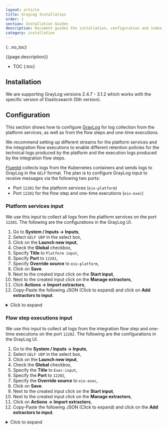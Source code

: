 ```yaml
---
layout: article
title: GrayLog Installation
order: 1
section: Installation Guides
description: Document guides the installation, configuration and index setup of the GrayLog service.
category: installation
---
```


{: .no_toc}

{{page.description}}

- TOC
{:toc}

## Installation

We are supporting GrayLog versions 2.4.7 - 3.1.2 which works with the specific
version of Elasticsearch (5th version).

## Configuration

This section shows how to configure [GrayLog](graylog) for log collection
from the platform services, as well as from the flow steps and one-time executions.

We recommend setting up different streams for the platform services and the
integration flow executions to enable different retention policies for the
technical logs produced by the platform and the execution logs produced by the
integration flow steps.

[Fluentd](/on-premises/kubernetes/fluentd) collects logs from the Kubernetes containers
and sends logs to GrayLog in the `GELF` format. The plan is to configure GrayLog
input to receive messages via the following two ports:

*   Port `12201` for the platform services (`eio-platform`)
*   Port `12202` for the flow step and one-time executions (`eio-exec`)

### Platform services input

We use this input to collect all logs from the platform services on the port
`12201`. The following are the configurations in the GrayLog UI.

1.  Go to **System / Inputs -> Inputs**,
2.  Select `GELF UDP` in the select box,
3.  Click on the **Launch new input**,
4.  Check the **Global** checkbox,
5.  Specify **Title** to `Platform input`,
6.  Specify **Port** to `12201`,
7.  Specify **Override source** to `eio-platform`,
8.  Click on **Save**.
9.  Next to the created input click on the **Start input**,
10.  Next to the created input click on the **Manage extractors**,
11.  Click **Actions -> Import extractors**,
12.  Copy-Paste the following JSON (Click to expand) and click on **Add extractors to input**.
<details close markdown="block">
<summary>
Click to expand
</summary>
{: .text-delta }
```json
{
   "extractors": [
     {
       "title": "Truncate message",
       "extractor_type": "regex_replace",
       "converters": [],
       "order": 0,
       "cursor_strategy": "copy",
       "source_field": "message",
       "target_field": "message",
       "extractor_config": {
         "replacement": "$1",
         "regex": "^(.{0,524288}).*$"
       },
       "condition_type": "none",
       "condition_value": ""
     },
     {
       "title": "JSON",
       "extractor_type": "json",
       "converters": [],
       "order": 1,
       "cursor_strategy": "copy",
       "source_field": "message",
       "target_field": "message",
       "extractor_config": {
         "flatten": false,
         "key_separator": ".",
         "list_separator": ", ",
         "kv_separator": "="
       },
       "condition_type": "string",
       "condition_value": "level"
     },
     {
       "title": "K8S Fluentd",
       "extractor_type": "json",
       "converters": [],
       "order": 2,
       "cursor_strategy": "copy",
       "source_field": "log",
       "target_field": "",
       "extractor_config": {
         "flatten": true,
         "list_separator": ", ",
         "kv_separator": "=",
         "key_prefix": "",
         "key_separator": "_",
         "replace_key_whitespace": false,
         "key_whitespace_replacement": "_"
       },
       "condition_type": "none",
       "condition_value": ""
     }
   ],
   "version": "2.4.7"
 }
```
</details>

### Flow step executions input

We use this input to collect all logs from the integration flow step and one-time
executions on the port `12202`. The following are the configurations in the GrayLog UI.

1.  Go to the **System / Inputs -> Inputs**,
2.  Select `GELF UDP` in the select box,
3.  Click on the **Launch new input**,
4.  Check the **Global** checkbox,
5.  Specify the **Title** to `Exec-input`,
6.  Specify the **Port** to `12202`,
7.  Specify the **Override source** to `eio-exec`,
8.  Click on **Save**.
9.  Next to the created input click on the **Start input**,
10.   Next to the created input click on the **Manage extractors**,
11.   Click on **Actions -> Import extractors**,
12.   Copy-Paste the following JSON (Click to expand) and click on the **Add extractors to input**.
<details close markdown="block">
<summary>
Click to expand
</summary>
{: .text-delta }
```json
{
  "extractors": [
    {
      "title": "Extract threadId",
      "extractor_type": "regex",
      "converters": [],
      "order": 0,
      "cursor_strategy": "copy",
      "source_field": "message",
      "target_field": "threadId",
      "extractor_config": {
        "regex_value": "\"threadId\" ?: ?\"([a-z0-9-]+)\""
      },
      "condition_type": "none",
      "condition_value": ""
    },
    {
      "title": "Extract level",
      "extractor_type": "regex",
      "converters": [
        {
          "type": "numeric",
          "config": {}
        }
      ],
      "order": 1,
      "cursor_strategy": "copy",
      "source_field": "message",
      "target_field": "level",
      "extractor_config": {
        "regex_value": "\"level\" ?: ?([0-9-]+)"
      },
      "condition_type": "none",
      "condition_value": ""
    },
    {
      "title": "Copy message to msg",
      "extractor_type": "copy_input",
      "converters": [],
      "order": 2,
      "cursor_strategy": "copy",
      "source_field": "message",
      "target_field": "msg",
      "extractor_config": {},
      "condition_type": "none",
      "condition_value": ""
    },
    {
      "title": "Try to parse JSON from message to msg",
      "extractor_type": "regex",
      "converters": [],
      "order": 3,
      "cursor_strategy": "copy",
      "source_field": "message",
      "target_field": "msg",
      "extractor_config": {
        "regex_value": "\"msg\" ?: ?\"(.*?)(?<!\\\\)\""
      },
      "condition_type": "none",
      "condition_value": ""
    }
  ],
  "version": "2.4.7"
}
```
</details>

## Index Set configuration

A GrayLog stream writes messages to an index set, which has configuration for
retention, sharding, and replication of the stored data. By configuring index sets,
you could, for example, have different retention times for certain streams.

### Index set for platform logs

This index set is used to configure rotation and retention policy for logs from
the platform services. Add index set following the instructions:

1.  Go to **System / Inputs -> Indices**,
2.  Click on the **Create index set** button,
3.  Specify the **Title** as `Platform index set`,
4.  Specify **Description** something like `Platform logs`,
5.  Specify **Index prefix** as `platform`,
6.  Choose the desired index rotation and retention policy,
7.  Click on **Save**.
8.  Apply custom mapping using the HTTP call to GrayLog host (click to expand):
<details close markdown="block">
<summary>
Click to expand
</summary>
{: .text-delta }
```sh
curl -X PUT -H 'Content-Type: application/json' 'http://{ELASTICSEARCH_HOST}:9200/_template/platform-custom-mapping?pretty' -d '
{
    "template": "platform_*",
    "settings": {
        "index": {
            "analysis": {
                "analyzer": {
                    "analyzer_keyword": {
                        "filter": "lowercase",
                        "tokenizer": "keyword"
                    }
                }
            }
        }
    },
    "mappings": {
        "message": {
            "properties": {
                "msg": {
                    "type": "text",
                    "analyzer": "analyzer_keyword"
                }
            }
        }
    }
}
'
```
</details>

### Index set for flow executions

This index set is used to configure rotation and retention policy for logs from
the integration flow steps and one-time executions. Add index set following the instructions:

1.  Go to the **System / Inputs -> Indices**,
2.  Click on **Create index set** button,
3.  Specify the **Title** as `Exec index set`,
4.  Specify the **Description** as `Flow steps and one-time execs logs`,
5.  Specify **Index prefix** to `exec`,
6.  Choose desired index rotation and retention policy,
7.  Click on **Save**
8.  Apply custom mapping using the HTTP call to GrayLog host (click to expand):
<details close markdown="block">
<summary>
Click to expand
</summary>
{: .text-delta }
```sh
curl -X PUT -H 'Content-Type: application/json' 'http://{ELASTICSEARCH_HOST}:9200/_template/exec-custom-mapping?pretty' -d '
{
    "order": 0,
    "index_patterns": [
        "exec_*"
    ],
    "mappings": {
        "properties": {
            "msg": {
                "analyzer": "simple",
                "type": "text"
            }
        }
    }
}
'
```
</details>

## Stream configuration

The Graylog streams are a mechanism to route messages into categories in realtime
while they are processed. You define rules that instruct Graylog which message to
route into which streams.

Every stream is assigned to an index set which controls how messages routed into
that stream are being stored into the [Elasticsearch](elasticsearch).

Two streams must be configured:

*   platform logs
*   flows steps & one-time exec logs

### Configuring stream for platform logs

This stream is used to route all platform logs to **Platform index set**.

1.  Go to **Streams**,
2.  Click on **Create Stream** button,
3.  Specify the **Title** to `Platform stream`,
4.  Specify the **Description** to `Platform logs`,
5.  Specify the **Index Set** to `Platform index set`,
6.  Check **Remove matches from ‘All messages’ stream**,
7.  Click on **Save**.
8.  In the right to the created stream click on **Manage rules**,
9.  Click on **Add stream rule**,
10.  Specify **Field** to `source`,
11.  Specify **Type** to `match exactly`,
12.  Specify **Value** to `eio-platform`,
13.  Click on **Save**
14.  Next to the created stream click on **Start Stream**,
15.  Check if messages are being collected.

### Configuring “exec” stream

This stream is used to route all flow steps & one-time execution logs to **Exec index set**.

1.  Go to the **Streams**,
2.  Click to **Create Stream** button,
3.  Specify the **Title** as `Exec stream`,
4.  Specify the **Description** to `Flow steps & one-time execs logs`,
5.  Specify the **Index Set** to `Exec index set`,
6.  Check **Remove matches from ‘All messages’ stream**
7.  Click to **Save**.
8.  In the right to the created stream click on **Manage rules**,
9.  Click **Add stream rule**,
10.  Specify **Field** to `source`,
11.  Specify **Type** to `match exactly`,
12.  Specify **Value** to `eio-exec`,
13.  Click to **Save**.
14.  Next to the created stream click on **Start Stream**,
15.  Check if messages are being collected.
